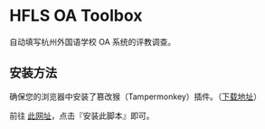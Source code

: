 # HFLS OA Toolbox

自动填写杭州外国语学校 OA 系统的评教调查。

## 安装方法

确保您的浏览器中安装了篡改猴（Tampermonkey）插件。（[下载地址](https://www.tampermonkey.net/)）

前往 [此网址](https://greasyfork.org/zh-CN/scripts/512360-hfls-oa-toolbox)，点击『安装此脚本』即可。
